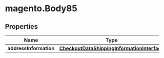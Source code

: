# magento.Body85

## Properties
Name | Type | Description | Notes
------------ | ------------- | ------------- | -------------
**addressInformation** | [**CheckoutDataShippingInformationInterface**](CheckoutDataShippingInformationInterface.md) |  | 


